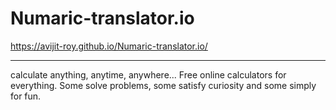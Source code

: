 # Numaric-translator.io
https://avijit-roy.github.io/Numaric-translator.io/
<br>
<hr>
calculate anything, anytime, anywhere... Free online calculators for everything. Some solve problems, some satisfy curiosity and some simply for fun.
